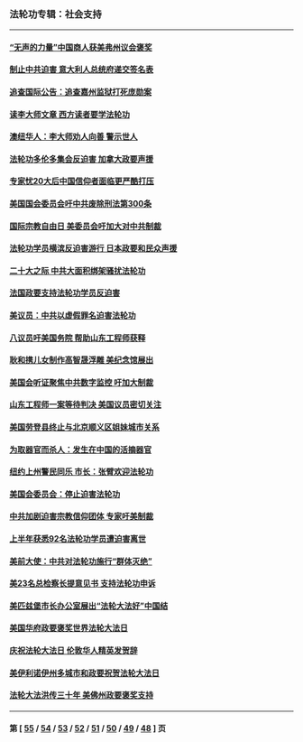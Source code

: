 ### 法轮功专辑：社会支持
---
#### [“无声的力量”中国商人获美弗州议会褒奖](../../pages/nf4386/n13941208.md?04160430) 
#### [制止中共迫害 意大利人总统府递交签名表](../../pages/nf4386/n13933726.md?04160430) 
#### [追查国际公告：追查嘉州监狱打死庞勋案](../../pages/nf4386/n13933461.md?04160430) 
#### [读李大师文章 西方读者要学法轮功](../../pages/nf4386/n13925142.md?04160430) 
#### [澳纽华人：李大师劝人向善 警示世人](../../pages/nf4386/n13924146.md?04160430) 
#### [法轮功多伦多集会反迫害 加拿大政要声援](../../pages/nf4386/n13881303.md?04160430) 
#### [专家忧20大后中国信仰者面临更严酷打压](../../pages/nf4386/n13874993.md?04160430) 
#### [美国国会委员会吁中共废除刑法第300条](../../pages/nf4386/n13868121.md?04160430) 
#### [国际宗教自由日 美委员会吁加大对中共制裁](../../pages/nf4386/n13855021.md?04160430) 
#### [法轮功学员横滨反迫害游行 日本政要和民众声援](../../pages/nf4386/n13847132.md?04160430) 
#### [二十大之际 中共大面积绑架骚扰法轮功](../../pages/nf4386/n13846381.md?04160430) 
#### [法国政要支持法轮功学员反迫害](../../pages/nf4386/n13841970.md?04160430) 
#### [美议员：中共以虚假罪名迫害法轮功](../../pages/nf4386/n13841083.md?04160430) 
#### [八议员吁美国务院 帮助山东工程师获释](../../pages/nf4386/n13836379.md?04160430) 
#### [耿和携儿女制作高智晟浮雕 美纪念馆展出](../../pages/nf4386/n13829624.md?04160430) 
#### [美国会听证聚焦中共数字监控 吁加大制裁](../../pages/nf4386/n13825083.md?04160430) 
#### [山东工程师一案等待判决 美国议员密切关注](../../pages/nf4386/n13815065.md?04160430) 
#### [美国劳登县终止与北京顺义区姐妹城市关系](../../pages/nf4386/n13811030.md?04160430) 
#### [为取器官而杀人：发生在中国的活摘器官](../../pages/nf4386/n13794731.md?04160430) 
#### [纽约上州警民同乐 市长：张臂欢迎法轮功](../../pages/nf4386/n13794375.md?04160430) 
#### [美国会委员会：停止迫害法轮功](../../pages/nf4386/n13788164.md?04160430) 
#### [中共加剧迫害宗教信仰团体 专家吁美制裁](../../pages/nf4386/n13780252.md?04160430) 
#### [上半年获悉92名法轮功学员遭迫害离世](../../pages/nf4386/n13772701.md?04160430) 
#### [美前大使：中共对法轮功施行“群体灭绝”](../../pages/nf4386/n13771705.md?04160430) 
#### [美23名总检察长提意见书 支持法轮功申诉](../../pages/nf4386/n13766596.md?04160430) 
#### [美匹兹堡市长办公室展出“法轮大法好”中国结](../../pages/nf4386/n13749721.md?04160430) 
#### [美国华府政要褒奖世界法轮大法日](../../pages/nf4386/n13743770.md?04160430) 
#### [庆祝法轮大法日 伦敦华人精英发贺辞](../../pages/nf4386/n13741593.md?04160430) 
#### [美伊利诺伊州多城市和政要祝贺法轮大法日](../../pages/nf4386/n13737149.md?04160430) 
#### [法轮大法洪传三十年 美佛州政要褒奖支持](../../pages/nf4386/n13737103.md?04160430) 

---
#### 第 [ [55](./55.md?04160430) / [54](./54.md?04160430) / [53](./53.md?04160430) / [52](./52.md?04160430) / [51](./51.md?04160430) / [50](./50.md?04160430) / [49](./49.md?04160430) / [48](./48.md?04160430) ] 页
